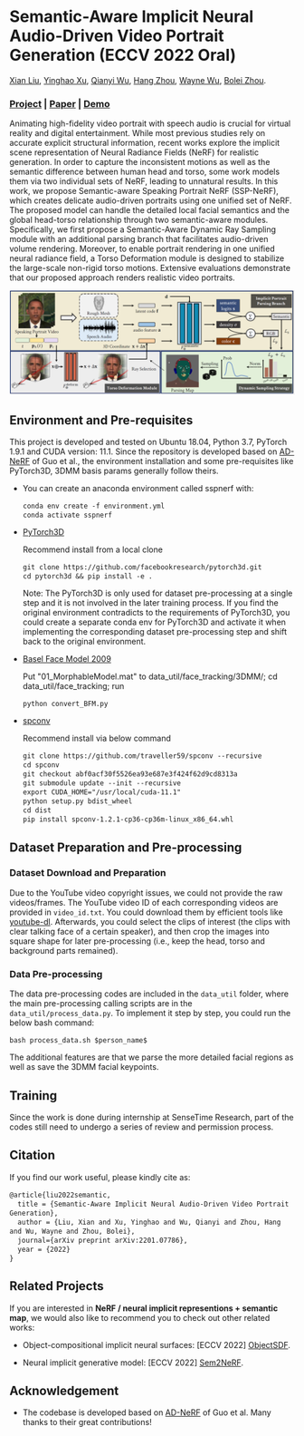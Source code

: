 # Semantic-Aware Implicit Neural Audio-Driven Video Portrait Generation (ECCV 2022 Oral)

[Xian Liu](https://alvinliu0.github.io/), [Yinghao Xu](https://justimyhxu.github.io/), [Qianyi Wu](https://wuqianyi.top/), [Hang Zhou](https://hangz-nju-cuhk.github.io/), [Wayne Wu](https://wywu.github.io/), [Bolei Zhou](http://bzhou.ie.cuhk.edu.hk/).

### [Project](https://alvinliu0.github.io/projects/SSP-NeRF) | [Paper](https://arxiv.org/pdf/2201.07786.pdf) | [Demo](https://www.youtube.com/watch?v=M7BvPzIBgfM)

Animating high-fidelity video portrait with speech audio is crucial for virtual reality and digital entertainment. While most previous studies rely on accurate explicit structural information, recent works explore the implicit scene representation of Neural Radiance Fields (NeRF) for realistic generation. In order to capture the inconsistent motions as well as the semantic difference between human head and torso, some work models them via two individual sets of NeRF, leading to unnatural results. In this work, we propose Semantic-aware Speaking Portrait NeRF (SSP-NeRF), which creates delicate audio-driven portraits using one unified set of NeRF. The proposed model can handle the detailed local facial semantics and the global head-torso relationship through two semantic-aware modules. Specifically, we first propose a Semantic-Aware Dynamic Ray Sampling module with an additional parsing branch that facilitates audio-driven volume rendering. Moreover, to enable portrait rendering in one unified neural radiance field, a Torso Deformation module is designed to stabilize the large-scale non-rigid torso motions. Extensive evaluations demonstrate that our proposed approach renders realistic video portraits.

<img src='./misc/SSP-NeRF.png' width=800>

## Environment and Pre-requisites

This project is developed and tested on Ubuntu 18.04, Python 3.7, PyTorch 1.9.1 and CUDA version: 11.1. Since the repository is developed based on [AD-NeRF](https://github.com/YudongGuo/AD-NeRF) of Guo et al., the environment installation and some pre-requisites like PyTorch3D, 3DMM basis params generally follow theirs.

- You can create an anaconda environment called sspnerf with:
    ```
    conda env create -f environment.yml
    conda activate sspnerf
    ```
- [PyTorch3D](https://github.com/facebookresearch/pytorch3d)

    Recommend install from a local clone
    ```
    git clone https://github.com/facebookresearch/pytorch3d.git
    cd pytorch3d && pip install -e .
    ```
    Note: The PyTorch3D is only used for dataset pre-processing at a single step and it is not involved in the later training process. If you find the original environment contradicts to the requirements of PyTorch3D, you could create a separate conda env for PyTorch3D and activate it when implementing the corresponding dataset pre-processing step and shift back to the original environment.
- [Basel Face Model 2009](https://faces.dmi.unibas.ch/bfm/main.php?nav=1-1-0&id=details) 

    Put "01_MorphableModel.mat" to data_util/face_tracking/3DMM/; cd data_util/face_tracking; run
    ```
    python convert_BFM.py
- [spconv](https://github.com/traveller59/spconv) 

    Recommend install via below command
    ```
    git clone https://github.com/traveller59/spconv --recursive
    cd spconv
    git checkout abf0acf30f5526ea93e687e3f424f62d9cd8313a
    git submodule update --init --recursive
    export CUDA_HOME="/usr/local/cuda-11.1"
    python setup.py bdist_wheel
    cd dist
    pip install spconv-1.2.1-cp36-cp36m-linux_x86_64.whl
    ```

## Dataset Preparation and Pre-processing

### Dataset Download and Preparation

Due to the YouTube video copyright issues, we could not provide the raw videos/frames. The YouTube video ID of each corresponding videos are provided in `video_id.txt`. You could download them by efficient tools like [youtube-dl](https://youtube-dl.org/). Afterwards, you could select the clips of interest (the clips with clear talking face of a certain speaker), and then crop the images into square shape for later pre-processing (i.e., keep the head, torso and background parts remained).

### Data Pre-processing

The data pre-processing codes are included in the `data_util` folder, where the main pre-processing calling scripts are in the `data_util/process_data.py`. To implement it step by step, you could run the below bash command:

```
bash process_data.sh $person_name$
```

The additional features are that we parse the more detailed facial regions as well as save the 3DMM facial keypoints.

## Training

Since the work is done during internship at SenseTime Research, part of the codes still need to undergo a series of review and permission process.

## Citation

If you find our work useful, please kindly cite as:
```
@article{liu2022semantic,
  title = {Semantic-Aware Implicit Neural Audio-Driven Video Portrait Generation},
  author = {Liu, Xian and Xu, Yinghao and Wu, Qianyi and Zhou, Hang and Wu, Wayne and Zhou, Bolei},
  journal={arXiv preprint arXiv:2201.07786},
  year = {2022}
}
```

## Related Projects

If you are interested in **NeRF / neural implicit representions + semantic map**, we would also like to recommend you to check out other related works:

* Object-compositional implicit neural surfaces: [ECCV 2022] [ObjectSDF](https://qianyiwu.github.io/objectsdf).

* Neural implicit generative model: [ECCV 2022] [Sem2NeRF](https://donydchen.github.io/sem2nerf/).

## Acknowledgement
* The codebase is developed based on [AD-NeRF](https://github.com/YudongGuo/AD-NeRF) of Guo et al. Many thanks to their great contributions!
